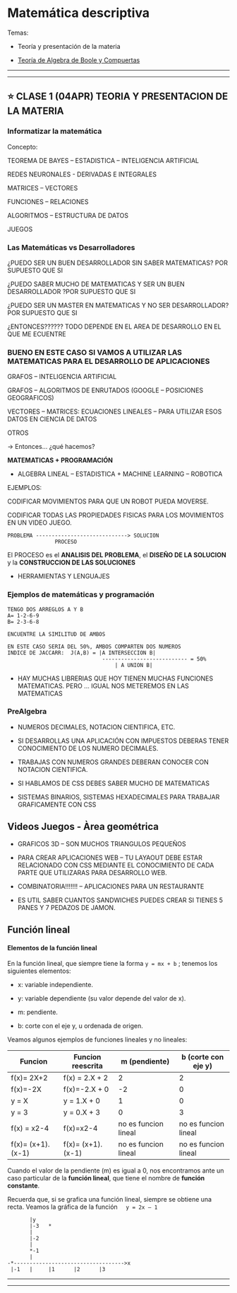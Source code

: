 # Matemática descriptiva

Temas:

- Teoría y presentación de la materia

- [Teoría de Algebra de Boole y Compuertas](https://github.com/eugenia1984/UTN-FRSR-Programacion/edit/main/01_year/01_semester/matematica1/matematica_descriptiva/algebra_de_boole_y_compuertas.pdf)

---
---


##  :star: CLASE 1 (04APR) TEORIA Y PRESENTACION DE LA MATERIA

### Informatizar la matemática

Concepto: 

TEOREMA DE BAYES – ESTADISTICA – INTELIGENCIA ARTIFICIAL

REDES NEURONALES -  DERIVADAS E INTEGRALES

MATRICES – VECTORES

FUNCIONES – RELACIONES

ALGORITMOS – ESTRUCTURA DE DATOS

JUEGOS  

### Las Matemáticas vs Desarrolladores

¿PUEDO SER UN BUEN DESARROLLADOR SIN SABER MATEMATICAS? POR SUPUESTO QUE SI

¿PUEDO SABER MUCHO DE MATEMATICAS Y SER UN BUEN DESARROLLADOR ?POR SUPUESTO QUE SI

¿PUEDO SER UN MASTER EN MATEMATICAS Y NO SER DESARROLLADOR?POR SUPUESTO QUE SI

¿ENTONCES?????? TODO DEPENDE EN EL AREA DE DESARROLLO EN EL QUE ME ECUENTRE 

### BUENO EN ESTE CASO SI VAMOS A UTILIZAR LAS MATEMATICAS PARA EL DESARROLLO DE APLICACIONES

GRAFOS – INTELIGENCIA ARTIFICIAL

GRAFOS – ALGORITMOS DE ENRUTADOS (GOOGLE – POSICIONES GEOGRAFICOS) 

VECTORES – MATRICES: ECUACIONES LINEALES – PARA UTILIZAR ESOS DATOS EN CIENCIA DE DATOS

OTROS 


-> Entonces... ¿qué hacemos? 

**MATEMATICAS + PROGRAMACIÓN**

- ALGEBRA LINEAL – ESTADISTICA + MACHINE LEARNING – ROBOTICA 

EJEMPLOS: 

CODIFICAR MOVIMIENTOS  PARA QUE UN ROBOT PUEDA MOVERSE.

CODIFICAR TODAS LAS PROPIEDADES FISICAS PARA LOS MOVIMIENTOS EN UN VIDEO JUEGO.  



```
PROBLEMA -----------------------------> SOLUCION
               PROCESO
```

El PROCESO es el **ANALISIS DEL PROBLEMA**, el **DISEÑO DE LA SOLUCION** y la **CONSTRUCCION DE LAS SOLUCIONES**

- HERRAMIENTAS  Y LENGUAJES


### Ejemplos de matemáticas y programación

```
TENGO DOS ARREGLOS A Y B
A= 1-2-6-9
B= 2-3-6-8

ENCUENTRE LA SIMILITUD DE AMBOS

EN ESTE CASO SERIA DEL 50%, AMBOS COMPARTEN DOS NUMEROS
INDICE DE JACCARR:  J(A,B) = |A INTERSECCION B|
                              --------------------------- = 50%
                                  | A UNION B|   
```

- HAY MUCHAS LIBRERIAS QUE HOY TIENEN MUCHAS FUNCIONES MATEMATICAS. PERO ... IGUAL NOS METEREMOS EN LAS MATEMATICAS


### PreAlgebra

- NUMEROS DECIMALES, NOTACION CIENTIFICA, ETC.

- SI DESARROLLAS UNA APLICACIÓN CON IMPUESTOS DEBERAS TENER CONOCIMIENTO DE LOS NUMERO DECIMALES.

- TRABAJAS CON NUMEROS GRANDES DEBERAN CONOCER CON NOTACION CIENTIFICA.

- SI HABLAMOS DE CSS DEBES SABER MUCHO DE MATEMATICAS

- SISTEMAS BINARIOS, SISTEMAS HEXADECIMALES PARA TRABAJAR GRAFICAMENTE CON CSS


## Videos Juegos - Àrea geométrica

- GRAFICOS 3D – SON MUCHOS TRIANGULOS PEQUEÑOS

- PARA CREAR APLICACIONES WEB – TU LAYAOUT DEBE ESTAR RELACIONADO CON CSS MEDIANTE EL CONOCIMIENTO DE CADA PARTE QUE UTILIZARAS PARA DESARROLLO WEB.

- COMBINATORIA!!!!!!! – APLICACIONES PARA UN RESTAURANTE

- ES UTIL SABER CUANTOS SANDWICHES PUEDES CREAR SI TIENES 5 PANES Y 7 PEDAZOS DE JAMON.


## Función lineal

#### Elementos de la función lineal

En la función lineal, que siempre tiene la forma ```y = mx + b``` ; tenemos los siguientes elementos:

- x: variable independiente.

- y: variable dependiente (su valor depende del valor de x).

- m: pendiente.

- b: corte con el eje y, u ordenada de origen.

Veamos algunos ejemplos de funciones lineales y no lineales:
  


| Funcion | Funcion reescrita | m (pendiente) | b (corte con eje y) |
| ------- | ----------------- | ------------- | ------------------- |
| f(x)= 2X+2 | f(x) = 2.X + 2 | 2 | 2 |
| f(x)=-2X | f(x)=-2.X + 0 | -2 | 0 |
| y = X | y = 1.X + 0 | 1 | 0 |
| y =  3 | y = 0.X + 3 | 0 | 3
| f(x) = x2-4 | f(x)=x2-4 | no es funcion lineal | no es funcion lineal |
| f(x)= (x+1).(x-1) | f(x)= (x+1).(x-1) | no es funcion lineal | no es funcion lineal |


Cuando el valor de la pendiente (m) es igual a 0, nos encontramos ante un caso particular de la **función lineal**, que tiene el nombre de **función constante**.

Recuerda que, si se grafica una función lineal, siempre se obtiene una recta. Veamos la gráfica de la función   ``` y = 2x – 1```

```
       |y
       |-3   *
       |
       |-2
       |
       *-1
       |
-*----------------------------------->x
 |-1   |     |1      |2      |3

```


---
---
